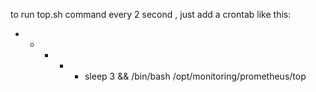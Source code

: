 to run top.sh command every 2 second , just add a crontab like this:

* * * * * sleep 3 && /bin/bash /opt/monitoring/prometheus/top
